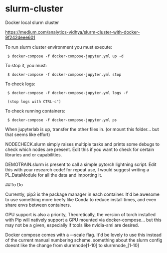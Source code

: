 # slurm-cluster
Docker local slurm cluster

https://medium.com/analytics-vidhya/slurm-cluster-with-docker-9f242deee601

To run slurm cluster environment you must execute:

     $ docker-compose -f docker-compose-jupyter.yml up -d

To stop it, you must:

     $ docker-compose -f docker-compose-jupyter.yml stop

To check logs:

     $ docker-compose -f docker-compose-jupyter.yml logs -f

     (stop logs with CTRL-c")

To check running containers:

     $ docker-compose -f docker-compose-jupyter.yml ps


When jupyterlab is up, transfer the other files in. (or mount this folder... but that seems like effort)

NODECHECK.slurm simply raises multiple tasks and prints some debugs to check which nodes are present. Edit this if you want to check for certain libraries and or capabilities. 

DEMOTRAIN.slurm is present to call a simple pytorch lightning script. Edit this with your research code! for repeat use, I would suggest writing a PL.DataModule for all the data and importing it. 


##To Do

Currently, pip3 is the package manager in each container. It'd be awesome to use something more beefy like Conda to reduce install times, and even share envs between containers. 

GPU support is also a priority, Theoretically, the version of torch installed with Pip will natively support a GPU mounted via docker-compose... but this may not be a given, especially if tools like nvidia-smi are desired. 

Docker compose comes with a --scale flag. It'd be lovely to use this instead of the current manual numbering scheme. something about the slurm config doesnt like the change from slurmnode[1-10] to slurmnode_[1-10]

